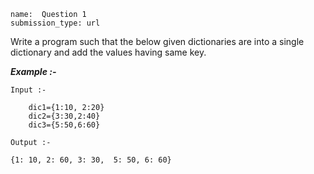 ﻿```ngMeta
name:  Question 1 
submission_type: url
```

Write a program such that the below given dictionaries are into a single dictionary and add the values having same key.
   	 

***Example :-***

`Input :- `
``` 
    dic1={1:10, 2:20}
    dic2={3:30,2:40}
    dic3={5:50,6:60}
 ```
 
`Output :- `
```  
{1: 10, 2: 60, 3: 30,  5: 50, 6: 60} 
 ```
